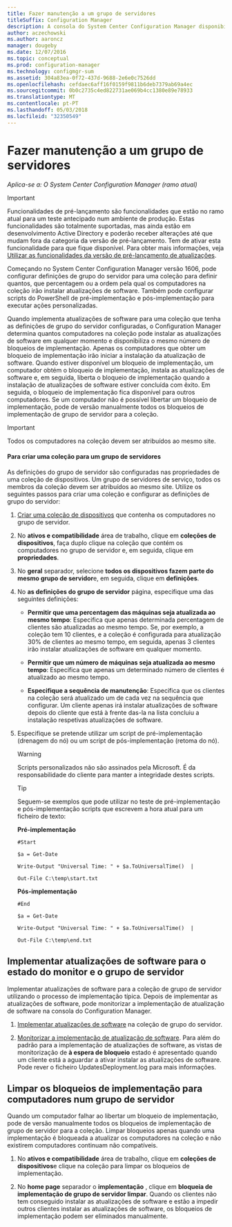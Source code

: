 ```yaml
---
title: Fazer manutenção a um grupo de servidores
titleSuffix: Configuration Manager
description: A consola do System Center Configuration Manager disponibiliza alertas e Estados para monitorizar as atualizações e conformidade.
author: aczechowski
ms.author: aaroncz
manager: dougeby
ms.date: 12/07/2016
ms.topic: conceptual
ms.prod: configuration-manager
ms.technology: configmgr-sum
ms.assetid: 304a83ea-0f72-437d-9688-2e6e0c7526dd
ms.openlocfilehash: cefdaec6aff16f0159f9811b6deb7379ab69a4ec
ms.sourcegitcommit: 0b0c2735c4ed822731ae069b4cc1380e89e78933
ms.translationtype: MT
ms.contentlocale: pt-PT
ms.lasthandoff: 05/03/2018
ms.locfileid: "32350549"
---
```

# <a name="service-a-server-group"></a>Fazer manutenção a um grupo de servidores

*Aplica-se a: O System Center Configuration Manager (ramo atual)*

>[!IMPORTANT]
>Funcionalidades de pré-lançamento são funcionalidades que estão no ramo atual para um teste antecipado num ambiente de produção. Estas funcionalidades são totalmente suportadas, mas ainda estão em desenvolvimento Active Directory e poderão receber alterações até que mudam fora da categoria da versão de pré-lançamento. Tem de ativar esta funcionalidade para que fique disponível. Para obter mais informações, veja [Utilizar as funcionalidades da versão de pré-lançamento de atualizações](https://docs.microsoft.com/sccm/core/servers/manage/install-in-console-updates#bkmk_prerelease).

Começando no System Center Configuration Manager versão 1606, pode configurar definições de grupo do servidor para uma coleção para definir quantos, que percentagem ou a ordem pela qual os computadores na coleção irão instalar atualizações de software. Também pode configurar scripts do PowerShell de pré-implementação e pós-implementação para executar ações personalizadas.

Quando implementa atualizações de software para uma coleção que tenha as definições de grupo do servidor configuradas, o Configuration Manager determina quantos computadores na coleção pode instalar as atualizações de software em qualquer momento e disponibiliza o mesmo número de bloqueios de implementação. Apenas os computadores que obter um bloqueio de implementação irão iniciar a instalação da atualização de software. Quando estiver disponível um bloqueio de implementação, um computador obtém o bloqueio de implementação, instala as atualizações de software e, em seguida, liberta o bloqueio de implementação quando a instalação de atualizações de software estiver concluída com êxito. Em seguida, o bloqueio de implementação fica disponível para outros computadores. Se um computador não é possível libertar um bloqueio de implementação, pode de versão manualmente todos os bloqueios de implementação de grupo de servidor para a coleção.

>[!IMPORTANT]
>Todos os computadores na coleção devem ser atribuídos ao mesmo site.

#### <a name="to-create-a-collection-for-a-server-group"></a>Para criar uma coleção para um grupo de servidores  
As definições do grupo de servidor são configuradas nas propriedades de uma coleção de dispositivos. Um grupo de servidores de serviço, todos os membros da coleção devem ser atribuídos ao mesmo site. Utilize os seguintes passos para criar uma coleção e configurar as definições de grupo do servidor:
1.  [Criar uma coleção de dispositivos](../../core/clients/manage/collections/create-collections.md) que contenha os computadores no grupo de servidor.  

2.  No **ativos e compatibilidade** área de trabalho, clique em **coleções de dispositivos**, faça duplo clique na coleção que contém os computadores no grupo de servidor e, em seguida, clique em **propriedades**.  

3.  No **geral** separador, selecione **todos os dispositivos fazem parte do mesmo grupo de servidor**e, em seguida, clique em **definições**.  

4.  No **as definições do grupo de servidor** página, especifique uma das seguintes definições:  

    -   **Permitir que uma percentagem das máquinas seja atualizada ao mesmo tempo**: Especifica que apenas determinada percentagem de clientes são atualizadas ao mesmo tempo. Se, por exemplo, a coleção tem 10 clientes, e a coleção é configurada para atualização 30% de clientes ao mesmo tempo, em seguida, apenas 3 clientes irão instalar atualizações de software em qualquer momento.  

    -   **Permitir que um número de máquinas seja atualizada ao mesmo tempo**: Especifica que apenas um determinado número de clientes é atualizado ao mesmo tempo.  

    -   **Especifique a sequência de manutenção**: Especifica que os clientes na coleção será atualizado um de cada vez na sequência que configurar. Um cliente apenas irá instalar atualizações de software depois do cliente que está à frente das-la na lista concluiu a instalação respetivas atualizações de software.  

5.  Especifique se pretende utilizar um script de pré-implementação (drenagem do nó) ou um script de pós-implementação (retoma do nó).  

    > [!WARNING]
    > Scripts personalizados não são assinados pela Microsoft. É da responsabilidade do cliente para manter a integridade destes scripts.

    > [!TIP]  
    > Seguem-se exemplos que pode utilizar no teste de pré-implementação e pós-implementação scripts que escrevem a hora atual para um ficheiro de texto:  
    >   
    >  **Pré-implementação**  
    >   
    >  `#Start`  
    >   
    >  `$a = Get-Date`  
    >   
    >  `Write-Output "Universal Time: " + $a.ToUniversalTime()  |`  
    >   
    >  `Out-File C:\temp\start.txt`  
    >   
    >  **Pós-implementação**  
    >   
    >  `#End`  
    >   
    >  `$a = Get-Date`  
    >   
    >  `Write-Output "Universal Time: " + $a.ToUniversalTime()  |`  
    >   
    >  `Out-File C:\temp\end.txt`  

## <a name="deploy-software-updates-to-the-server-group-and-monitor-status"></a>Implementar atualizações de software para o estado do monitor e o grupo de servidor  
Implementar atualizações de software para a coleção de grupo de servidor utilizando o processo de implementação típica. Depois de implementar as atualizações de software, pode monitorizar a implementação de atualização de software na consola do Configuration Manager.
1.  [Implementar atualizações de software](manually-deploy-software-updates.md) na coleção de grupo do servidor.   

2.  [Monitorizar a implementação de atualização de software](monitor-software-updates.md). Para além do padrão para a implementação de atualizações de software, as vistas de monitorização de **à espera de bloqueio** estado é apresentado quando um cliente está a aguardar a ativar instalar as atualizações de software. Pode rever o ficheiro UpdatesDeployment.log para mais informações.


## <a name="clear-the-deployment-locks-for-computers-in-a-server-group"></a>Limpar os bloqueios de implementação para computadores num grupo de servidor  
Quando um computador falhar ao libertar um bloqueio de implementação, pode de versão manualmente todos os bloqueios de implementação de grupo de servidor para a coleção. Limpar bloqueios apenas quando uma implementação é bloqueada a atualizar os computadores na coleção e não existirem computadores continuam não compatíveis.  
1.  No **ativos e compatibilidade** área de trabalho, clique em **coleções de dispositivos**e clique na coleção para limpar os bloqueios de implementação.  

2.  No **home page** separador o **implementação** , clique em **bloqueia de implementação de grupo de servidor limpar**. Quando os clientes não tem conseguido instalar as atualizações de software e estão a impedir outros clientes instalar as atualizações de software, os bloqueios de implementação podem ser eliminados manualmente.  
